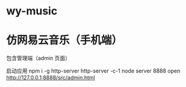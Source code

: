 # wy-music

# 仿网易云音乐（手机端）
包含管理端（admin 页面）

启动应用
npm i -g http-server
http-server -c-1
node server 8888
open http://127.0.0.1:8888/src/admin.html